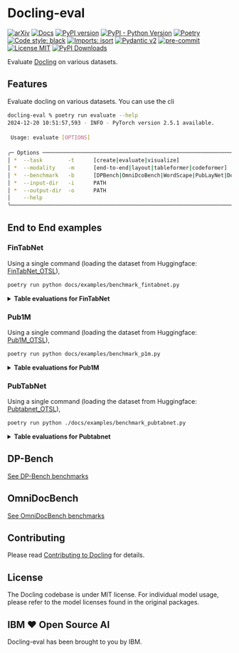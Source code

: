 # Docling-eval


[![arXiv](https://img.shields.io/badge/arXiv-2408.09869-b31b1b.svg)](https://arxiv.org/abs/2408.09869)
[![Docs](https://img.shields.io/badge/docs-live-brightgreen)](https://ds4sd.github.io/docling/)
[![PyPI version](https://img.shields.io/pypi/v/docling)](https://pypi.org/project/docling/)
[![PyPI - Python Version](https://img.shields.io/pypi/pyversions/docling)](https://pypi.org/project/docling/)
[![Poetry](https://img.shields.io/endpoint?url=https://python-poetry.org/badge/v0.json)](https://python-poetry.org/)
[![Code style: black](https://img.shields.io/badge/code%20style-black-000000.svg)](https://github.com/psf/black)
[![Imports: isort](https://img.shields.io/badge/%20imports-isort-%231674b1?style=flat&labelColor=ef8336)](https://pycqa.github.io/isort/)
[![Pydantic v2](https://img.shields.io/endpoint?url=https://raw.githubusercontent.com/pydantic/pydantic/main/docs/badge/v2.json)](https://pydantic.dev)
[![pre-commit](https://img.shields.io/badge/pre--commit-enabled-brightgreen?logo=pre-commit&logoColor=white)](https://github.com/pre-commit/pre-commit)
[![License MIT](https://img.shields.io/github/license/DS4SD/docling)](https://opensource.org/licenses/MIT)
[![PyPI Downloads](https://static.pepy.tech/badge/docling/month)](https://pepy.tech/projects/docling)

Evaluate [Docling](https://github.com/DS4SD/docling) on various datasets.

## Features

Evaluate docling on various datasets. You can use the cli

```sh
docling-eval % poetry run evaluate --help
2024-12-20 10:51:57,593 - INFO - PyTorch version 2.5.1 available.

 Usage: evaluate [OPTIONS]

╭─ Options ───────────────────────────────────────────────────────────────────────────────────────────────────────────────────────────────────────────────────────────────────────────────────────────────────────────────────────────────────╮
│ *  --task        -t      [create|evaluate|visualize]                                                                Evaluation task [default: None] [required]                                                                              │
│ *  --modality    -m      [end-to-end|layout|tableformer|codeformer]                                                 Evaluation modality [default: None] [required]                                                                          │
│ *  --benchmark   -b      [DPBench|OmniDcoBench|WordScape|PubLayNet|DocLayNet|Pub1M|PubTabNet|FinTabNet|WikiTabNet]  Benchmark name [default: None] [required]                                                                               │
│ *  --input-dir   -i      PATH                                                                                       Input directory [default: None] [required]                                                                              │
│ *  --output-dir  -o      PATH                                                                                       Output directory [default: None] [required]                                                                             │
│    --help                                                                                                           Show this message and exit.                                                                                             │
╰─────────────────────────────────────────────────────────────────────────────────────────────────────────────────────────────────────────────────────────────────────────────────────────────────────────────────────────────────────────────╯
```

## End to End examples

### FinTabNet

Using a single command (loading the dataset from Huggingface: [FinTabNet_OTSL](https://huggingface.co/datasets/ds4sd/FinTabNet_OTSL)),

```sh
poetry run python docs/examples/benchmark_fintabnet.py
```

<details>
<summary><b>Table evaluations for FinTabNet</b></summary>
<br>

👉 Evaluate the dataset:

```sh
poetry run evaluate \
    -t evaluate \
    -m tableformer \
    -b FinTabNet \
    -i benchmarks/FinTabNet-dataset/tableformer \
    -o benchmarks/FinTabNet-dataset/tableformer
```

[Tableformer evaluation json](docs/evaluations/FinTabNet/evaluation_FinTabNet_tableformer.json)

👉 Visualize the dataset:

```sh
poetry run evaluate \
    -t visualize \
    -m tableformer \
    -b FinTabNet \
    -i benchmarks/FinTabNet-dataset/tableformer \
    -o benchmarks/FinTabNet-dataset/tableformer
```

![TEDS plot](docs/evaluations/FinTabNet/evaluation_FinTabNet_tableformer-delta_row_col.png)

![TEDS struct only plot](docs/evaluations/FinTabNet/evaluation_FinTabNet_tableformer_TEDS_struct-only.png)

[TEDS struct only report](docs/evaluations/FinTabNet/evaluation_FinTabNet_tableformer_TEDS_struct-only.txt)

![TEDS struct with text plot](docs/evaluations/FinTabNet/evaluation_FinTabNet_tableformer_TEDS_struct-with-text.png)

[TEDS struct with text report](docs/evaluations/FinTabNet/evaluation_FinTabNet_tableformer_TEDS_struct-with-text.txt)

</details>


### Pub1M

Using a single command (loading the dataset from Huggingface: [Pub1M_OTSL](https://huggingface.co/datasets/ds4sd/Pub1M_OTSL)),

```sh
poetry run python docs/examples/benchmark_p1m.py
```

<details>
<summary><b>Table evaluations for Pub1M</b></summary>
<br>

👉 Evaluate the dataset:

```sh
poetry run evaluate \
    -t evaluate \
    -m tableformer \
    -b Pub1M \
    -i benchmarks/PubTabNet-dataset/tableformer \
    -o benchmarks/PubTabNet-dataset/tableformer
```

[Tableformer evaluation json](docs/evaluations/Pub1M/evaluation_Pub1M_tableformer.json)

👉 Visualize the dataset:

```sh
poetry run evaluate \
    -t visualize \
    -m tableformer \
    -b Pub1M \
    -i benchmarks/Pub1M-dataset/tableformer \
    -o benchmarks/Pub1M-dataset/tableformer
```

![TEDS plot](docs/evaluations/Pub1M/evaluation_Pub1M_tableformer-delta_row_col.png)

![TEDS struct only plot](docs/evaluations/Pub1M/evaluation_Pub1M_tableformer_TEDS_struct-only.png)

[TEDS struct only report](docs/evaluations/Pub1M/evaluation_Pub1M_tableformer_TEDS_struct-only.txt)

![TEDS struct with text plot](docs/evaluations/Pub1M/evaluation_Pub1M_tableformer_TEDS_struct-with-text.png)

[TEDS struct with text report](docs/evaluations/Pub1M/evaluation_Pub1M_tableformer_TEDS_struct-with-text.txt)

</details>


### PubTabNet

Using a single command (loading the dataset from Huggingface: [Pubtabnet_OTSL](https://huggingface.co/datasets/ds4sd/Pubtabnet_OTSL)),

```sh
poetry run python ./docs/examples/benchmark_pubtabnet.py
```

<details>
<summary><b>Table evaluations for Pubtabnet</b></summary>
<br>

👉 Evaluate the dataset:

```sh
poetry run evaluate \
    -t evaluate \
    -m tableformer \
    -b PubTabNet \
    -i benchmarks/PubTabNet-dataset/tableformer \
    -o benchmarks/PubTabNet-dataset/tableformer
```

[Tableformer evaluation json](docs/evaluations/PubTabNet/evaluation_PubTabNet_tableformer.json)

👉 Visualize the dataset:

```sh
poetry run evaluate \
    -t visualize \
    -m tableformer \
    -b PubTabNet \
    -i benchmarks/PubTabNet-dataset/tableformer \
    -o benchmarks/PubTabNet-dataset/tableformer
```

![TEDS plot](docs/evaluations/PubTabNet/evaluation_PubTabNet_tableformer-delta_row_col.png)

![TEDS struct only plot](docs/evaluations/PubTabNet/evaluation_PubTabNet_tableformer_TEDS_struct-only.png)

[TEDS struct only report](docs/evaluations/PubTabNet/evaluation_PubTabNet_tableformer_TEDS_struct-only.txt)

![TEDS struct with text plot](docs/evaluations/PubTabNet/evaluation_PubTabNet_tableformer_TEDS_struct-with-text.png)

[TEDS struct with text report](docs/evaluations/PubTabNet/evaluation_PubTabNet_tableformer_TEDS_struct-with-text.txt)


</details>


## DP-Bench

[See DP-Bench benchmarks](docs/DP-Bench_benchmarks.md)


## OmniDocBench

[See OmniDocBench benchmarks](docs/OmniDocBench_benchmarks.md)


## Contributing

Please read [Contributing to Docling](https://github.com/DS4SD/docling/blob/main/CONTRIBUTING.md) for details.


## License

The Docling codebase is under MIT license.
For individual model usage, please refer to the model licenses found in the original packages.


## IBM ❤️ Open Source AI

Docling-eval has been brought to you by IBM.

